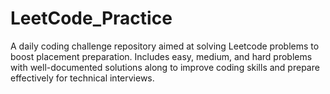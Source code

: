 # LeetCode_Practice
A daily coding challenge repository aimed at solving Leetcode problems to boost placement preparation. Includes easy, medium, and hard problems with well-documented solutions along to improve coding skills and prepare effectively for technical interviews.

